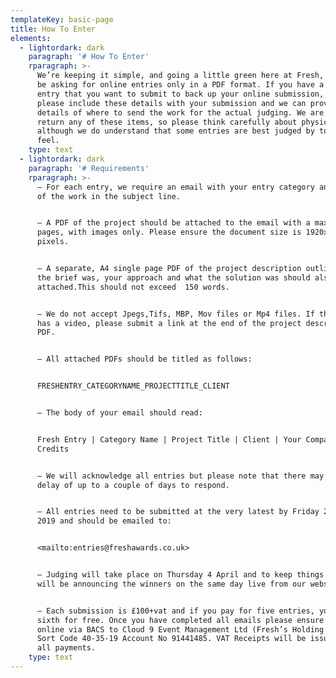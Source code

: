 ```yaml
---
templateKey: basic-page
title: How To Enter
elements:
  - lightordark: dark
    paragraph: '# How To Enter'
    rparagraph: >-
      We’re keeping it simple, and going a little green here at Fresh, and will
      be asking for online entries only in a PDF format. If you have a physical
      entry that you want to submit to back up your online submission, then
      please include these details with your submission and we can provide
      details of where to send the work for the actual judging. We are unable to
      return any of these items, so please think carefully about physical work –
      although we do understand that some entries are best judged by touch and
      feel.
    type: text
  - lightordark: dark
    paragraph: '# Requirements'
    rparagraph: >-
      – For each entry, we require an email with your entry category and title
      of the work in the subject line. 


      – A PDF of the project should be attached to the email with a maximum of 5
      pages, with images only. Please ensure the document size is 1920x1080
      pixels.


      – A separate, A4 single page PDF of the project description outlining what
      the brief was, your approach and what the solution was should also be
      attached.This should not exceed  150 words.


      – We do not accept Jpegs,Tifs, MBP, Mov files or Mp4 files. If the project
      has a video, please submit a link at the end of the project description
      PDF. 


      – All attached PDFs should be titled as follows:


      FRESHENTRY_CATEGORYNAME_PROJECTTITLE_CLIENT


      – The body of your email should read:


      Fresh Entry | Category Name | Project Title | Client | Your Company |
      Credits


      – We will acknowledge all entries but please note that there may be a
      delay of up to a couple of days to respond.


      – All entries need to be submitted at the very latest by Friday 29 March
      2019 and should be emailed to:


      <mailto:entries@freshawards.co.uk>


      – Judging will take place on Thursday 4 April and to keep things fresh, we
      will be announcing the winners on the same day live from our website.


      – Each submission is £100+vat and if you pay for five entries, you get the
      sixth for free. Once you have completed all emails please ensure you pay
      online via BACS to Cloud 9 Event Management Ltd (Fresh’s Holding Company)
      Sort Code 40-35-19 Account No 91441485. VAT Receipts will be issued for
      all payments.
    type: text
---
```


